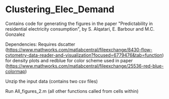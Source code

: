 # Clustering_Elec_Demand

Contains code for generating the figures in the paper "Predictability in residential electricity consumption", by S. Alqatari, E. Barbour and M.C. Gonzalez

Dependencies:
Requires dscatter
(https://www.mathworks.com/matlabcentral/fileexchange/8430-flow-cytometry-data-reader-and-visualization?focused=6779476&tab=function)
for density plots and redblue for color scheme used in paper
(https://www.mathworks.com/matlabcentral/fileexchange/25536-red-blue-colormap)

Unzip the input data (contains two csv files)

Run All_figures_2.m
(all other functions called from cells within)
